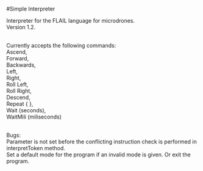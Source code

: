 #Simple Interpreter

Interpreter for the FLAIL language for microdrones. <br>
Version 1.2. <br><br>

Currently accepts the following commands: <br>
Ascend, <br>
Forward, <br>
Backwards, <br>
Left, <br>
Right, <br>
Roll Left, <br>
Roll Right, <br>
Descend, <br>
Repeat <iterations> { <Flail instructions> }, <br>
Wait (seconds), <br>
WaitMili (miliseconds) <br><br>

Bugs: <br>
Parameter is not set before the conflicting instruction check is performed in interpretToken method. 
<br>
Set a default mode for the program if an invalid mode is given. Or exit the program.<br>





